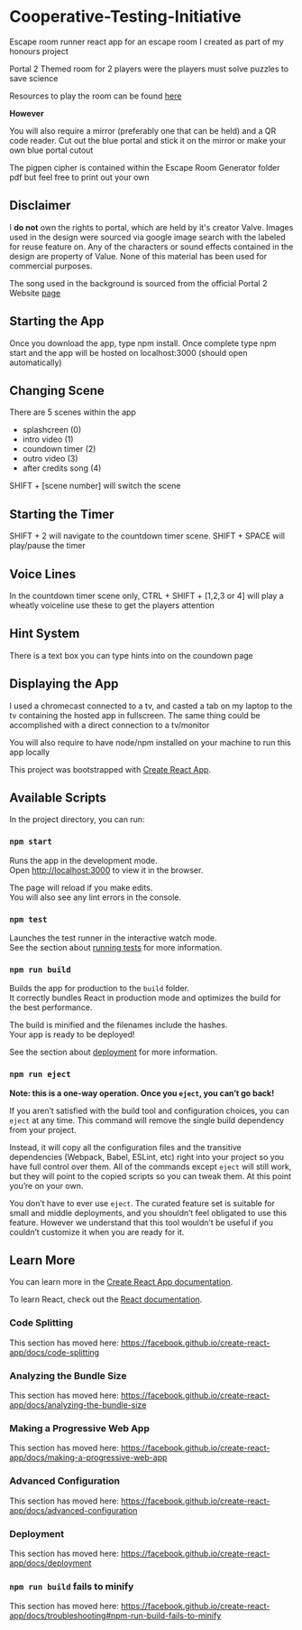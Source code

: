 # Cooperative-Testing-Initiative
Escape room runner react app for an escape room I created as part of my honours project

Portal 2 Themed room for 2 players were the players must solve puzzles to save science

Resources to play the room can be found [here](https://drive.google.com/drive/folders/1ndn_u1jLYnXv7zA7NC1xXhEFRU2_yzoZ?usp=sharing)

**However**

You will also require a mirror (preferably one that can be held) and a QR code reader. Cut out the blue portal and stick it on the mirror or make your own blue portal cutout

The pigpen cipher is contained within the Escape Room Generator folder pdf but feel free to print out your own

## Disclaimer
I **do not** own the rights to portal, which are held by it's creator Valve. Images used in the design were sourced via google image search with the labeled for reuse feature on. Any of the characters or sound effects contained in the design are property of Value. None of this material has been used for commercial purposes. 

The song used in the background is sourced from the official Portal 2 Website [page](http://www.thinkwithportals.com/music.php)


## Starting the App
Once you download the app, type npm install. Once complete type npm start and the app will be hosted on localhost:3000 (should open automatically)

## Changing Scene 
There are 5 scenes within the app
- splashcreen (0)
- intro video (1)
- coundown timer (2)
- outro video (3)
- after credits song (4)

SHIFT + [scene number] will switch the scene

## Starting the Timer
SHIFT + 2 will navigate to the countdown timer scene. SHIFT + SPACE will play/pause the timer

## Voice Lines
In the countdown timer scene only, CTRL + SHIFT + [1,2,3 or 4] will play a wheatly voiceline use these to get the players attention

## Hint System
There is a text box you can type hints into on the coundown page

## Displaying the App
I used a chromecast connected to a tv, and casted a tab on my laptop to the tv containing the hosted app in fullscreen. The same thing could be accomplished with a direct connection to a tv/monitor

You will also require to have node/npm installed on your machine to run this app locally

This project was bootstrapped with [Create React App](https://github.com/facebook/create-react-app).

## Available Scripts

In the project directory, you can run:

### `npm start`

Runs the app in the development mode.<br>
Open [http://localhost:3000](http://localhost:3000) to view it in the browser.

The page will reload if you make edits.<br>
You will also see any lint errors in the console.

### `npm test`

Launches the test runner in the interactive watch mode.<br>
See the section about [running tests](https://facebook.github.io/create-react-app/docs/running-tests) for more information.

### `npm run build`

Builds the app for production to the `build` folder.<br>
It correctly bundles React in production mode and optimizes the build for the best performance.

The build is minified and the filenames include the hashes.<br>
Your app is ready to be deployed!

See the section about [deployment](https://facebook.github.io/create-react-app/docs/deployment) for more information.

### `npm run eject`

**Note: this is a one-way operation. Once you `eject`, you can’t go back!**

If you aren’t satisfied with the build tool and configuration choices, you can `eject` at any time. This command will remove the single build dependency from your project.

Instead, it will copy all the configuration files and the transitive dependencies (Webpack, Babel, ESLint, etc) right into your project so you have full control over them. All of the commands except `eject` will still work, but they will point to the copied scripts so you can tweak them. At this point you’re on your own.

You don’t have to ever use `eject`. The curated feature set is suitable for small and middle deployments, and you shouldn’t feel obligated to use this feature. However we understand that this tool wouldn’t be useful if you couldn’t customize it when you are ready for it.

## Learn More

You can learn more in the [Create React App documentation](https://facebook.github.io/create-react-app/docs/getting-started).

To learn React, check out the [React documentation](https://reactjs.org/).

### Code Splitting

This section has moved here: https://facebook.github.io/create-react-app/docs/code-splitting

### Analyzing the Bundle Size

This section has moved here: https://facebook.github.io/create-react-app/docs/analyzing-the-bundle-size

### Making a Progressive Web App

This section has moved here: https://facebook.github.io/create-react-app/docs/making-a-progressive-web-app

### Advanced Configuration

This section has moved here: https://facebook.github.io/create-react-app/docs/advanced-configuration

### Deployment

This section has moved here: https://facebook.github.io/create-react-app/docs/deployment

### `npm run build` fails to minify

This section has moved here: https://facebook.github.io/create-react-app/docs/troubleshooting#npm-run-build-fails-to-minify
